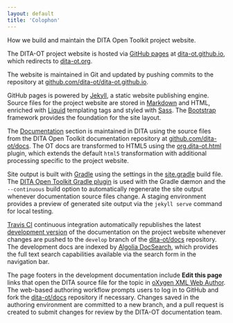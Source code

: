 ```yaml
---
layout: default
title: 'Colophon'
---
```


<p class="lead">How we build and maintain the DITA Open Toolkit project website.</p>

The DITA-OT project website is hosted via [GitHub pages][1] at [dita-ot.github.io][2], which redirects to [dita-ot.org][3].

The website is maintained in Git and updated by pushing commits to the repository at [github.com/dita-ot/dita-ot.github.io][4].

GitHub pages is powered by [Jekyll][5], a static website publishing engine. Source files for the project website are stored in [Markdown][6] and HTML, enriched with [Liquid][7] templating tags and styled with [Sass][8]. The [Bootstrap][9] framework provides the foundation for the site layout.

The [Documentation][10] section is maintained in DITA using the source files from the DITA Open Toolkit documentation repository at [github.com/dita-ot/docs][11]. The OT docs are transformed to HTML5 using the [org.dita-ot.html][12] plugin, which extends the default `html5` transformation with additional processing specific to the project website.

Site output is built with [Gradle][13] using the settings in the [site.gradle][14] build file. The [DITA Open Toolkit Gradle plugin][15] is used with the Gradle dæmon and the `--continuous` build option to automatically regenerate the site output whenever documentation source files change. A staging environment provides a preview of generated site output via the `jekyll serve` command for local testing.

[Travis CI][16] continuous integration automatically republishes the latest [development version][10] of the documentation on the project website whenever changes are pushed to the `develop` branch of the [dita-ot/docs][11] repository. The development docs are indexed by [Algolia DocSearch][17], which provides the full text search capabilities available via the search form in the navigation bar.

The page footers in the development documentation include **Edit this page** links that open the DITA source file for the topic in [oXygen XML Web Author][18]. The web-based authoring workflow prompts users to log in to GitHub and fork the [dita-ot/docs][11] repository if necessary. Changes saved in the authoring environment are committed to a new branch, and a pull request is created to submit changes for review by the DITA-OT documentation team.

[1]: https://pages.github.com
[2]: https://dita-ot.github.io
[3]: https://www.dita-ot.org
[4]: https://github.com/dita-ot/dita-ot.github.io
[5]: http://jekyllrb.com 'Jekyll • Simple, blog-aware, static sites'
[6]: http://daringfireball.net/projects/markdown/
[7]: https://github.com/Shopify/liquid/wiki
[8]: http://sass-lang.com 'Sass: Syntactically Awesome Style Sheets'
[9]: http://getbootstrap.com
[10]: https://www.dita-ot.org/dev/
[11]: https://github.com/dita-ot/docs
[12]: https://github.com/dita-ot/org.dita-ot.html
[13]: http://gradle.org 'Gradle | Modern Open-Source Enterprise Build Automation'
[14]: https://github.com/dita-ot/docs/blob/develop/site.gradle
[15]: http://eerohele.github.io/dita-ot-gradle/
[16]: https://travis-ci.org
[17]: http://algolia.com/docsearch/
[18]: https://www.oxygenxml.com/webauthor/
